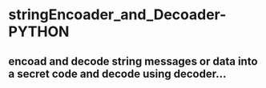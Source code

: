 # stringEncoader_and_Decoader-PYTHON

## encoad and decode string messages or data into a secret code and decode using decoder...
